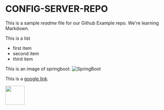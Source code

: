 # CONFIG-SERVER-REPO

This is a sample _readme_ file for our Github Example repo. We're learning Markdown.

This is a list
* first item
* second item
* third item

This is an image of springboot.
![SpringBoot](https://miro.medium.com/max/500/1*AbiX4LwtSNozoyfypcKvEg.png)

This is a [google link](https://www.google.com).

<img src="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" style="height:60px; width:60px">